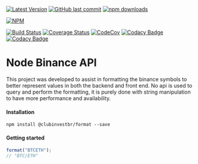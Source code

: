 [![Latest Version](https://img.shields.io/github/release/clubinvest/binance-format.svg?style=flat-square)](https://github.com/clubinvest/binance-format/releases) 
[![GitHub last commit](https://img.shields.io/github/last-commit/clubinvest/binance-format.svg?maxAge=2400)](#)
[![npm downloads](https://img.shields.io/npm/dt/node-binance-api.svg?maxAge=7200)](https://www.npmjs.com/package/node-binance-api)

[![NPM](https://nodei.co/npm/node-binance-api.png?compact=true)](https://npmjs.org/package/node-binance-api)

[![Build Status](https://travis-ci.org/clubinvest/binance-format.svg?branch=master&style=flat-square)](https://travis-ci.org/clubinvest/binance-format) 
[![Coverage Status](https://coveralls.io/repos/github/clubinvest/binance-format/badge.svg?branch=master&style=flat-square)](https://coveralls.io/github/clubinvest/binance-format)
[![CodeCov](https://codecov.io/gh/clubinvest/binance-format/branch/master/graph/badge.svg?style=flat-square)](https://codecov.io/github/clubinvest/binance-format/)
[![Codacy Badge](https://api.codacy.com/project/badge/Coverage/996757cec66542c0a64fca2b4cf8a936)](https://www.codacy.com/app/dmzoneill/node-binance-api?utm_source=github.com&utm_medium=referral&utm_content=clubinvest/binance-format&utm_campaign=Badge_Coverage)
[![Codacy Badge](https://api.codacy.com/project/badge/Grade/996757cec66542c0a64fca2b4cf8a936)](https://www.codacy.com/app/dmzoneill/node-binance-api?utm_source=github.com&amp;utm_medium=referral&amp;utm_content=clubinvest/binance-format&amp;utm_campaign=Badge_Grade)

# Node Binance API
This project was developed to assist in formatting the binance symbols to better represent values in both the backend and front end. No api is used to query and perform the formatting, it is purely done with string manipulation to have more performance and availability.


#### Installation
```
npm install @clubinvestbr/format --save
```

#### Getting started
```javascript
format("BTCETH");
// "BTC/ETH"
```